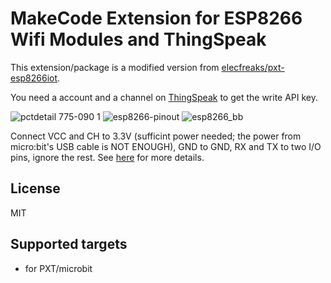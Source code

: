 # MakeCode Extension for ESP8266 Wifi Modules and ThingSpeak

This extension/package is a modified version from [elecfreaks/pxt-esp8266iot](https://github.com/elecfreaks/pxt-esp8266iot).

You need a account and a channel on [ThingSpeak](https://thingspeak.com/) to get the write API key.

![pctdetail 775-090 1](https://user-images.githubusercontent.com/44191076/50425186-76ada780-08ac-11e9-956c-9ebd6be09bb2.jpg)
![esp8266-pinout](https://user-images.githubusercontent.com/44191076/50428909-fc097a00-08f5-11e9-91f1-921d1b957f29.png)
![esp8266_bb](https://user-images.githubusercontent.com/44191076/50541952-e513a200-0beb-11e9-9820-05f6798b2044.png)

Connect VCC and CH to 3.3V (sufficint power needed; the power from micro:bit's USB cable is NOT ENOUGH), GND to GND, RX and TX to two I/O pins, ignore the rest. See [here](https://components101.com/wireless/esp8266-pinout-configuration-features-datasheet) for more details.

## License

MIT

## Supported targets

* for PXT/microbit
